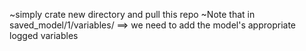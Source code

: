 ~simply crate new directory and pull this repo
~Note that in saved_model/1/variables/ ==> we need to add the model's appropriate logged variables
